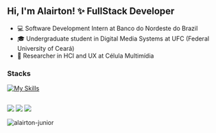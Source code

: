 ## Hi, I'm Alairton! ✨ FullStack Developer

- 💻 Software Development Intern at Banco do Nordeste do Brazil
- 🎓 Undergraduate student in Digital Media Systems at UFC (Federal University of Ceará)
- 🔬 Researcher in HCI and UX at Célula Multimídia

### Stacks  
[![My Skills](https://skillicons.dev/icons?i=ts,js,nextjs,react,vscode,vite,nodejs,python,mysql,postgres,tailwind,git)](https://skillicons.dev)


  
  ##
 
<div> 

  <a href="https://instagram.com/alairtonjr" target="_blank"><img src="https://img.shields.io/badge/-Instagram-%23E4405F?style=for-the-badge&logo=instagram&logoColor=white" target="_blank"></a>
  <a href = "mailto:alairtondev@gmail.com"><img src="https://img.shields.io/badge/-Gmail-%23333?style=for-the-badge&logo=gmail&logoColor=white" target="_blank"></a>
  <a href="https://www.linkedin.com/in/alairton-junior-8737b1144/" target="_blank"><img src="https://img.shields.io/badge/-LinkedIn-%230077B5?style=for-the-badge&logo=linkedin&logoColor=white" target="_blank"></a> 

<p><img align="left" src="https://github-readme-stats.vercel.app/api/top-langs?username=alairton-junior&show_icons=true&locale=en&layout=compact" alt="alairton-junior" /></p><p>
